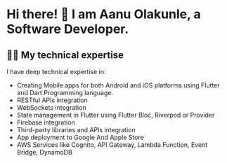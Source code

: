 # Hi there! 👋 I am Aanu Olakunle, a Software Developer.

## 👨‍💻 My technical expertise 

I have deep technical expertise in:

- Creating Mobile apps for both Android and iOS platforms using Flutter and Dart Programming language.
- RESTful APIs integration
- WebSockets integration
- State management in Flutter using Flutter Bloc, Riverpod or Provider
- Firebase integration
- Third-party libraries and APIs integration
- App deployment to Google And Apple Store
- AWS Services like Cognito, API Gateway, Lambda Function, Event Bridge, DynamoDB
